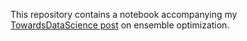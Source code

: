 This repository contains a notebook accompanying my [TowardsDataScience post](https://medium.com/p/91af7ebe5090/) on ensemble optimization.